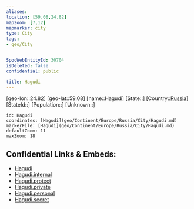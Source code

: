 ```yaml
---
aliases: 
location: [59.08,24.82]
mapzoom: [7,12] 
mapmarker: city 
type: City
tags:
- geo/City


SpocWebEntityId: 30704
isDeleted: false
confidential: public

title: Hagudi
---
```

[geo-lon::24.82]
[geo-lat::59.08]
[name::Hagudi]
[State::]
[Country::[Russia](geo/Continent/Europe/Russia.md)]
[StateId::]
[Population::]
[Unknown::]


```leaflet
id: Hagudi
coordinates: [Hagudi](geo/Continent/Europe/Russia/City/Hagudi.md)
markerFile: [Hagudi](geo/Continent/Europe/Russia/City/Hagudi.md)
defaultZoom: 11 
maxZoom: 18
```


## Confidential Links & Embeds: 
- [Hagudi](../../../../../../_public/geo/Continent/Europe/Russia/City/Hagudi.md) 
- [Hagudi.internal](../../../../../../_internal/geo/Continent/Europe/Russia/City/Hagudi.internal.md) 
- [Hagudi.protect](../../../../../../_protect/geo/Continent/Europe/Russia/City/Hagudi.protect.md) 
- [Hagudi.private](../../../../../../_private/geo/Continent/Europe/Russia/City/Hagudi.private.md) 
- [Hagudi.personal](../../../../../../_personal/geo/Continent/Europe/Russia/City/Hagudi.personal.md) 
- [Hagudi.secret](../../../../../../_secret/geo/Continent/Europe/Russia/City/Hagudi.secret.md) 
